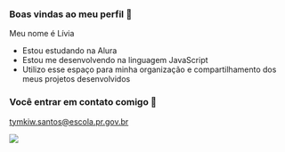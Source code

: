 ### Boas vindas ao meu perfil 💙

Meu nome é Lívia

- Estou estudando na Alura
- Estou me desenvolvendo na linguagem JavaScript
- Utilizo esse espaço para minha organização e compartilhamento dos meus projetos desenvolvidos

### Você entrar em contato comigo 💙

tymkiw.santos@escola.pr.gov.br

![](https://media.tenor.com/XmonfEAPDt0AAAAM/bruce-dickinson.gif)
